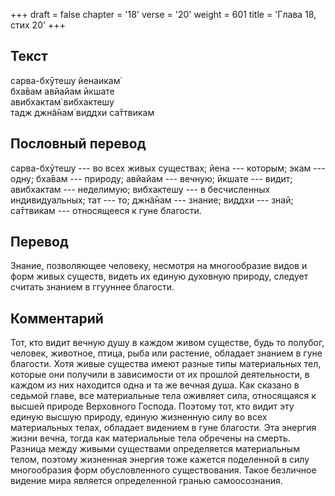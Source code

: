 +++
draft = false
chapter = '18'
verse = '20'
weight = 601
title = 'Глава 18, стих 20'
+++
## Текст

сарва-бхӯтешу йенаикам̇  
бха̄вам авйайам ӣкшате  
авибхактам̇ вибхактешу  
тадж джн̃а̄нам̇ виддхи са̄ттвикам

## Пословный перевод

сарва-бхӯтешу --- во всех живых существах; йена --- которым; экам ---
одну; бха̄вам --- природу; авйайам --- вечную; ӣкшате --- видит;
авибхактам --- неделимую; вибхактешу --- в бесчисленных индивидуальных;
тат --- то; джн̃а̄нам --- знание; виддхи --- знай; са̄ттвикам ---
относящееся к гуне благости.

## Перевод

Знание, позволяющее человеку, несмотря на многообразие видов и форм
живых существ, видеть их единую духовную природу, следует считать
знанием в ггууннее благости.

## Комментарий

Тот, кто видит вечную душу в каждом живом существе, будь то полубог,
человек, животное, птица, рыба или растение, обладает знанием в гуне
благости. Хотя живые существа имеют разные типы материальных тел,
которые они получили в зависимости от их прошлой деятельности, в каждом
из них находится одна и та же вечная душа. Как сказано в седьмой главе,
все материальные тела оживляет сила, относящаяся к высшей природе
Верховного Господа. Поэтому тот, кто видит эту единую высшую природу,
единую жизненную силу во всех материальных телах, обладает видением в
гуне благости. Эта энергия жизни вечна, тогда как материальные тела
обречены на смерть. Разница между живыми существами определяется
материальным телом, поэтому жизненная энергия тоже кажется поделенной в
силу многообразия форм обусловленного существования. Такое безличное
видение мира является определенной гранью самоосознания.
